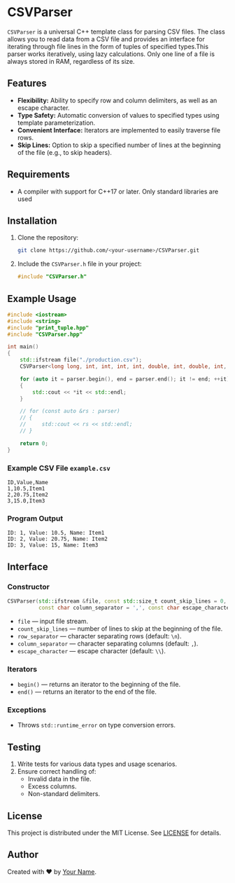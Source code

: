 # CSVParser

`CSVParser` is a universal C++ template class for parsing CSV files. The class allows you to read data from a CSV file and provides an interface for iterating through file lines in the form of tuples of specified types.This parser works iteratively, using lazy calculations. Only one line of a file is always stored in RAM, regardless of its size.

## Features

- **Flexibility:** Ability to specify row and column delimiters, as well as an escape character.
- **Type Safety:** Automatic conversion of values to specified types using template parameterization.
- **Convenient Interface:** Iterators are implemented to easily traverse file rows.
- **Skip Lines:** Option to skip a specified number of lines at the beginning of the file (e.g., to skip headers).

## Requirements

- A compiler with support for C++17 or later. Only standard libraries are used

## Installation

1. Clone the repository:
   ```bash
   git clone https://github.com/<your-username>/CSVParser.git
   ```

2. Include the `CSVParser.h` file in your project:
   ```cpp
   #include "CSVParser.h"
   ```

## Example Usage

```cpp
#include <iostream>
#include <string>
#include "print_tuple.hpp"
#include "CSVParser.hpp"

int main()
{
    std::ifstream file("./production.csv");
    CSVParser<long long, int, int, int, int, double, int, double, int, std::string> parser(file, 1, '\n', ',');

    for (auto it = parser.begin(), end = parser.end(); it != end; ++it)
    {
        std::cout << *it << std::endl;
    }

    // for (const auto &rs : parser)
    // {
    //     std::cout << rs << std::endl;
    // }

    return 0;
}
```

### Example CSV File `example.csv`

```
ID,Value,Name
1,10.5,Item1
2,20.75,Item2
3,15.0,Item3
```

### Program Output

```
ID: 1, Value: 10.5, Name: Item1
ID: 2, Value: 20.75, Name: Item2
ID: 3, Value: 15, Name: Item3
```

## Interface

### Constructor

```cpp
CSVParser(std::ifstream &file, const std::size_t count_skip_lines = 0, const char row_separator = '\n',
          const char column_separator = ',', const char escape_character = '\\');
```

- `file` — input file stream.
- `count_skip_lines` — number of lines to skip at the beginning of the file.
- `row_separator` — character separating rows (default: `\n`).
- `column_separator` — character separating columns (default: `,`).
- `escape_character` — escape character (default: `\\`).

### Iterators

- `begin()` — returns an iterator to the beginning of the file.
- `end()` — returns an iterator to the end of the file.

### Exceptions

- Throws `std::runtime_error` on type conversion errors.

## Testing

1. Write tests for various data types and usage scenarios.
2. Ensure correct handling of:
   - Invalid data in the file.
   - Excess columns.
   - Non-standard delimiters.

## License

This project is distributed under the MIT License. See [LICENSE](./LICENSE) for details.

## Author

Created with ❤️ by [Your Name](https://github.com/<your-username>).

